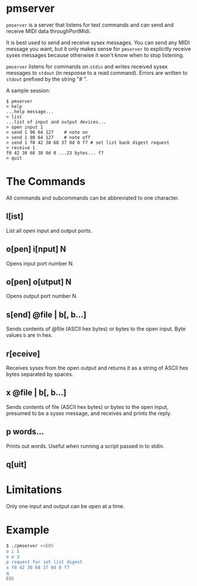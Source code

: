 # pmserver

`pmserver` is a server that listens for text commands and can send and
receive MIDI data throughPortMidi.

It is best used to send and receive sysex messages. You can send any MIDI message
you want, but it only makes sense for `pmserver` to explicitly receive sysex
messages because otherwise it won't know when to stop listening.

`pmserver` listens for commands on `stdin` and writes received sysex
messages to `stdout` (in response to a read command). Errors are written to
`stdout` prefixed by the string "# ".

A sample session:

```
$ pmserver
> help
...help message...
> list
...list of input and output devices...
> open input 1
> send 1 90 64 127    # note on
> send 1 80 64 127    # note off
> send 1 f0 42 30 68 37 0d 0 f7 # set list bank digest request
> receive 1
f0 42 30 68 38 0d 0 ...23 bytes... f7
> quit
```

# The Commands

All commands and subcommands can be abbreviated to one character.

## l[ist]

List all open input and output ports.

## o[pen] i[nput] N

Opens input port number N.

## o[pen] o[utput] N

Opens output port number N.

## s[end] @file | b[, b...]

Sends contents of @file (ASCII hex bytes) or bytes to the open input. Byte
values `b` are in hex.

## r[eceive]

Receives sysex from the open output and returns it as a string of ASCII hex
bytes separated by spaces.

## x @file | b[, b...]

Sends contents of file (ASCII hex bytes) or bytes to the open input,
presumed to be a sysex message, and receives and prints the reply.

## p words...

Prints out words. Useful when running a script passed in to stdin.

## q[uit]

# Limitations

Only one input and output can be open at a time.

# Example

```sh
$ ./pmserver <<EOS
o i 1
o o 3
p request for set list digest
x f0 42 30 68 37 0d 0 f7
q
EOS
```
